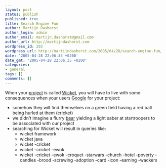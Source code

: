 ```yaml
---
layout: post
status: publish
published: true
title: Search Engine Fun
author: Martijn Dashorst
author_login: admin
author_email: martijn.dashorst@gmail.com
author_url: http://martijndashorst.com
wordpress_id: 203
wordpress_url: http://martijndashorst.com/2005/04/28/search-engine-fun/
date: '2005-04-28 22:06:35 +0200'
date_gmt: '2005-04-28 22:06:35 +0200'
categories:
- general
tags: []
comments: []
---
```

<p>When your <a href="http://wicket.sourceforge.net" title="Wicket">project</a> is called <a href="http://dictionary.reference.com/search?q=wicket" title="Dictionary.com">Wicket</a>, you will have to live with some consequences when your users <a href="http://www.google.com/search?q=wicket" title="google">Google</a> for your project:</p>
<ul>
<li>somehow they will find themselves on a green field having a red ball being hurled at them (cricket)</li>
<li>we didn't imagine a flurry <a href="http://en.wikipedia.org/wiki/Ewok" title="ewok">bear</a> yielding a light saber at startroopers to be associated with our project</li>
<li>searching for Wicket will result in queries like:
<ul>
<li>wicket framework</li>
<li>wicket java</li>
<li>wicket -cricket</li>
<li>wicket -cricket -ewok</li>
<li>wicket -cricket -ewok -croquet -starwars -church -hotel -poverty -candles -brood -screwing -adoption -card -icon -earning -wackers</li>
</ul>
</li>
</ul>
